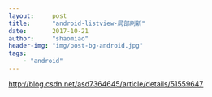 ```yaml
---
layout:     post
title:      "android-listview-局部刷新"
date:       2017-10-21
author:     "shaomiao"
header-img: "img/post-bg-android.jpg"
tags:
    - "android"
---
```

http://blog.csdn.net/asd7364645/article/details/51559647
